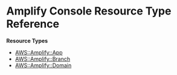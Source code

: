 # Amplify Console Resource Type Reference<a name="AWS_Amplify"></a>

**Resource Types**
+ [AWS::Amplify::App](aws-resource-amplify-app.md)
+ [AWS::Amplify::Branch](aws-resource-amplify-branch.md)
+ [AWS::Amplify::Domain](aws-resource-amplify-domain.md)